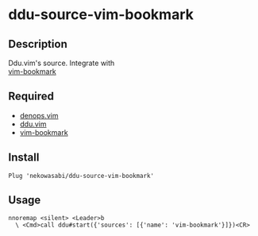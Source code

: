 # ddu-source-vim-bookmark

## Description

Ddu.vim's source. Integrate with\
[vim-bookmark](https://github.com/MattesGroeger/vim-bookmarks)

## Required

- [denops.vim](https://github.com/vim-denops/denops.vim)
- [ddu.vim](Shougo/ddu.vim)
- [vim-bookmark](https://github.com/MattesGroeger/vim-bookmarks)

## Install

```
Plug 'nekowasabi/ddu-source-vim-bookmark'
```

## Usage

```vim
nnoremap <silent> <Leader>b
  \ <Cmd>call ddu#start({'sources': [{'name': 'vim-bookmark'}]})<CR>
```
